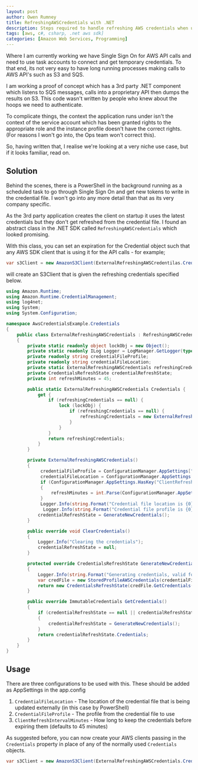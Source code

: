 ```yaml
---
layout: post
author: Owen Rumney
title: RefreshingAWSCredentials with .NET
description: Steps required to handle refreshing AWS credentials when using the AWS .NET SDK
tags: [aws, c#, csharp, .net aws sdk]
categories: [Amazon Web Services, Programming]
---
```


Where I am currently working we have Single Sign On for AWS API calls and need to use task accounts to connect and get temporary credentials. To that end, its not very easy to have long running processes making calls to AWS API's such as S3 and SQS.

I am working a proof of concept which has a 3rd party .NET component which listens to SQS messages, calls into a proprietary API then dumps the results on S3. This code wasn't written by people who knew about the hoops we need to authenticate.

To complicate things, the context the application runs under isn't the context of the service account which has been granted rights to the appropriate role and the instance profile doesn't have the correct rights. (For reasons I won't go into, the Ops team won't correct this).

So, having written that, I realise we're looking at a very niche use case, but if it looks familiar, read on.

## Solution

Behind the scenes, there is a PowerShell in the background running as a scheduled task to go through Single Sign On and get new tokens to write in the credential file. I won't go into any more detail than that as its very company specific.

As the 3rd party application creates the client on startup it uses the latest credentials but they don't get refreshed from the credential file. I found an abstract class in the .NET SDK called `RefreshingAWSCredentials` which looked promising.

With this class, you can set an expiration for the Credential object such that any AWS SDK client that is using it for the API calls - for example;

```csharp
var s3Client = new AmazonS3Client(ExternalRefreshingAWSCredentilas.Credentials);
```

will create an S3Client that is given the refreshing credentials specified below.

```csharp
using Amazon.Runtime;
using Amazon.Runtime.CredentialManagement;
using log4net;
using System;
using System.Configuration;

namespace AwsCredentialsExample.Credentials
{
    public class ExternalRefreshingAWSCredentials : RefreshingAWSCredentials
    {
        private static readonly object lockObj = new Object();
        private static readonly ILog Logger = LogManager.GetLogger(typeof(ExternalRefreshingAWSCredentials));
        private readonly string credentialFileProfile;
        private readonly string credentialFileLocation;
        private static ExternalRefreshingAWSCredentials refreshingCredentials;
        private CredentialsRefreshState credentialRefreshState;
        private int refreshMinutes = 45;

        public static ExternalRefreshingAWSCredentials Credentials {
            get {
                if (refreshingCredentials == null) {
                    lock (lockObj) {
                        if (refreshingCredentials == null) {
                            refreshingCredentials = new ExternalRefreshingAWSCredentials();
                        }
                    }
                }
                return refreshingCredentials;
            }
        }

        private ExternalRefreshingAWSCredentials()
        {
             credentialFileProfile = ConfigurationManager.AppSettings["CredentialFileProfile"];
             credentialFileLocation = ConfigurationManager.AppSettings["CredentialFileLocation"];
             if (ConfigurationManager.AppSettings.HasKey("ClientRefreshIntervalMinutes"))
             {
                 refreshMinutes = int.Parse(ConfigurationManager.AppSettings.Get("ClientRefreshIntervalMinutes"));
             }
             Logger.Info(string.Format("Credential file location is {0}", credentialFileLocation));
              Logger.Info(string.Format("Credential file profile is {0}", credentialFileProfile));
            credentialRefreshState = GenerateNewCredentials();
        }

        public override void ClearCredentials()
        {
            Logger.Info("Clearing the credentials");
            credentialRefreshState = null;
        }

        protected override CredentialsRefreshState GenerateNewCredentials()
        {
            Logger.Info(string.Format("Generating credentials, valid for {0} minutes", refreshMinutes));
            var credFile = new StoredProfileAWSCredentials(credentialFileProfile, credentialFileLocation);
            return new CredentialsRefreshState(credFile.GetCredentials(), DateTime.Now.AddMinutes(refreshMinutes));
        }

        public override ImmutableCredentials GetCredentials()
        {
            if (credentialRefreshState == null || credentialRefreshState.Expiration < DateTime.Now)
            {
                credentialRefreshState = GenerateNewCredentials();
            }
            return credentialRefreshState.Credentials;
        }
    }
}

```

## Usage

There are three configurations to be used with this. These should be added as AppSettings in the app.config

1. `CredentialFileLocation` - The location of the credential file that is being updated externally (in this case by PowerShell)
2. `CredentialFileProfile` - The profile from the credential file to use
3. `ClientRefreshIntervalMinutes` - How long to keep the credentials before expiring them (defaults to 45 minutes)

As suggested before, you can now create your AWS clients passing in the `Credentials` property in place of any of the normally used `Credentials` objects.

```csharp
var s3Client = new AmazonS3Client(ExternalRefreshingAWSCredentials.Credentials);
```
